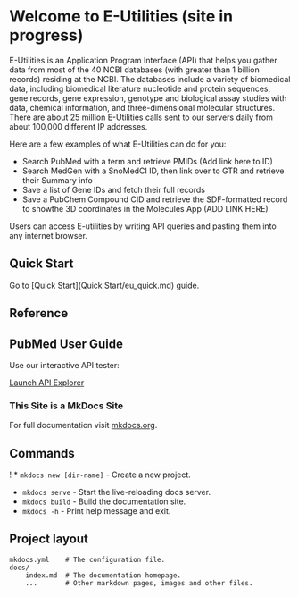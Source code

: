 # Welcome to E-Utilities (site in progress)

E-Utilities is an Application Program Interface (API) that helps you gather data from most of the 40 NCBI databases (with greater than 1 billion records) residing at the NCBI. The databases include a variety of biomedical data, including biomedical literature nucleotide and protein sequences, gene records, gene expression, genotype and biological assay studies with data, chemical information, and three-dimensional molecular structures. There are about 25 million E-Utilities calls sent to our servers daily from about 100,000 different IP addresses.

Here are a few examples of what E-Utilities can do for you:

* Search PubMed with a term and retrieve PMIDs (Add link here to ID)
* Search MedGen with a SnoMedCI ID, then link over to GTR and retrieve their Summary info
* Save a list of Gene IDs and fetch their full records
* Save a PubChem Compound CID and retrieve the SDF-formatted record to showthe 3D coordinates in the Molecules App (ADD LINK HERE)

Users can access E-utilities by writing API queries and pasting them into any internet browser. 


## Quick Start

Go to [Quick Start](Quick Start/eu_quick.md) guide.

## Reference

## PubMed User Guide

Use our interactive API tester:

[Launch API Explorer](swagger-ui/index.html)


### This Site is a MkDocs Site
For full documentation visit [mkdocs.org](https://www.mkdocs.org).

## Commands

! * `mkdocs new [dir-name]` - Create a new project.
* `mkdocs serve` - Start the live-reloading docs server.
* `mkdocs build` - Build the documentation site.
* `mkdocs -h` - Print help message and exit.

## Project layout

    mkdocs.yml    # The configuration file.
    docs/
        index.md  # The documentation homepage.
        ...       # Other markdown pages, images and other files.
